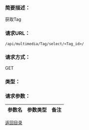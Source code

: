 ### **简要描述：**

获取Tag

### **请求URL：**

`/api/multimedia/Tag/select/<Tag_id>/`

### **请求方式：**

GET

### **类型：**

### **请求参数：**

|参数名|参数类型|备注|
|:--|:--|:--|

[返回目录](../base.md)